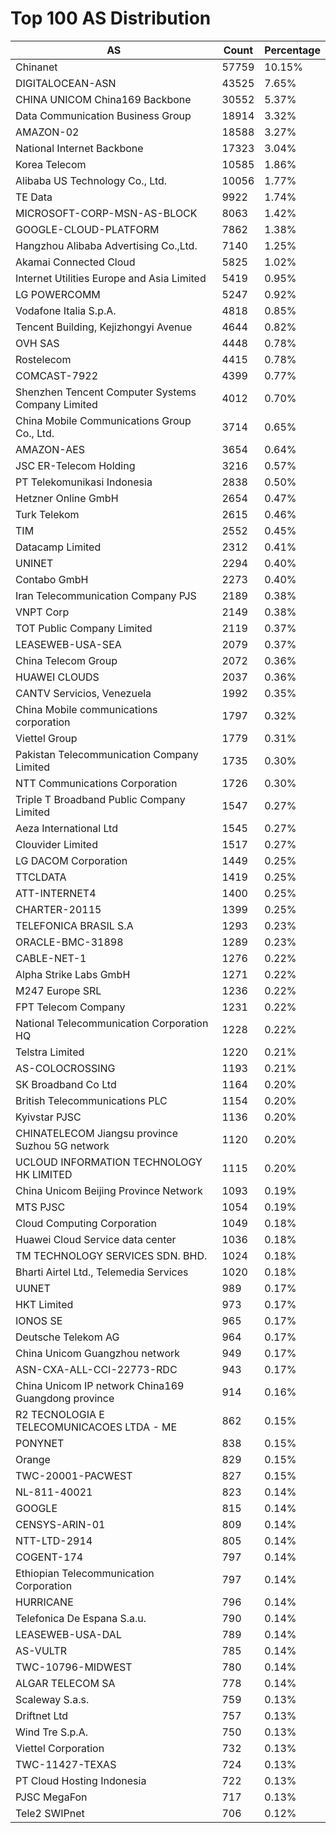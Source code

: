# Top 100 AS Distribution
| AS | Count | Percentage |
|----|----|----|
| Chinanet | 57759 | 10.15% |
| DIGITALOCEAN-ASN | 43525 | 7.65% |
| CHINA UNICOM China169 Backbone | 30552 | 5.37% |
| Data Communication Business Group | 18914 | 3.32% |
| AMAZON-02 | 18588 | 3.27% |
| National Internet Backbone | 17323 | 3.04% |
| Korea Telecom | 10585 | 1.86% |
| Alibaba US Technology Co., Ltd. | 10056 | 1.77% |
| TE Data | 9922 | 1.74% |
| MICROSOFT-CORP-MSN-AS-BLOCK | 8063 | 1.42% |
| GOOGLE-CLOUD-PLATFORM | 7862 | 1.38% |
| Hangzhou Alibaba Advertising Co.,Ltd. | 7140 | 1.25% |
| Akamai Connected Cloud | 5825 | 1.02% |
| Internet Utilities Europe and Asia Limited | 5419 | 0.95% |
| LG POWERCOMM | 5247 | 0.92% |
| Vodafone Italia S.p.A. | 4818 | 0.85% |
| Tencent Building, Kejizhongyi Avenue | 4644 | 0.82% |
| OVH SAS | 4448 | 0.78% |
| Rostelecom | 4415 | 0.78% |
| COMCAST-7922 | 4399 | 0.77% |
| Shenzhen Tencent Computer Systems Company Limited | 4012 | 0.70% |
| China Mobile Communications Group Co., Ltd. | 3714 | 0.65% |
| AMAZON-AES | 3654 | 0.64% |
| JSC ER-Telecom Holding | 3216 | 0.57% |
| PT Telekomunikasi Indonesia | 2838 | 0.50% |
| Hetzner Online GmbH | 2654 | 0.47% |
| Turk Telekom | 2615 | 0.46% |
| TIM | 2552 | 0.45% |
| Datacamp Limited | 2312 | 0.41% |
| UNINET | 2294 | 0.40% |
| Contabo GmbH | 2273 | 0.40% |
| Iran Telecommunication Company PJS | 2189 | 0.38% |
| VNPT Corp | 2149 | 0.38% |
| TOT Public Company Limited | 2119 | 0.37% |
| LEASEWEB-USA-SEA | 2079 | 0.37% |
| China Telecom Group | 2072 | 0.36% |
| HUAWEI CLOUDS | 2037 | 0.36% |
| CANTV Servicios, Venezuela | 1992 | 0.35% |
| China Mobile communications corporation | 1797 | 0.32% |
| Viettel Group | 1779 | 0.31% |
| Pakistan Telecommunication Company Limited | 1735 | 0.30% |
| NTT Communications Corporation | 1726 | 0.30% |
| Triple T Broadband Public Company Limited | 1547 | 0.27% |
| Aeza International Ltd | 1545 | 0.27% |
| Clouvider Limited | 1517 | 0.27% |
| LG DACOM Corporation | 1449 | 0.25% |
| TTCLDATA | 1419 | 0.25% |
| ATT-INTERNET4 | 1400 | 0.25% |
| CHARTER-20115 | 1399 | 0.25% |
| TELEFONICA BRASIL S.A | 1293 | 0.23% |
| ORACLE-BMC-31898 | 1289 | 0.23% |
| CABLE-NET-1 | 1276 | 0.22% |
| Alpha Strike Labs GmbH | 1271 | 0.22% |
| M247 Europe SRL | 1236 | 0.22% |
| FPT Telecom Company | 1231 | 0.22% |
| National Telecommunication Corporation HQ | 1228 | 0.22% |
| Telstra Limited | 1220 | 0.21% |
| AS-COLOCROSSING | 1193 | 0.21% |
| SK Broadband Co Ltd | 1164 | 0.20% |
| British Telecommunications PLC | 1154 | 0.20% |
| Kyivstar PJSC | 1136 | 0.20% |
| CHINATELECOM Jiangsu province Suzhou 5G network | 1120 | 0.20% |
| UCLOUD INFORMATION TECHNOLOGY HK LIMITED | 1115 | 0.20% |
| China Unicom Beijing Province Network | 1093 | 0.19% |
| MTS PJSC | 1054 | 0.19% |
| Cloud Computing Corporation | 1049 | 0.18% |
| Huawei Cloud Service data center | 1036 | 0.18% |
| TM TECHNOLOGY SERVICES SDN. BHD. | 1024 | 0.18% |
| Bharti Airtel Ltd., Telemedia Services | 1020 | 0.18% |
| UUNET | 989 | 0.17% |
| HKT Limited | 973 | 0.17% |
| IONOS SE | 965 | 0.17% |
| Deutsche Telekom AG | 964 | 0.17% |
| China Unicom Guangzhou network | 949 | 0.17% |
| ASN-CXA-ALL-CCI-22773-RDC | 943 | 0.17% |
| China Unicom IP network China169 Guangdong province | 914 | 0.16% |
| R2 TECNOLOGIA E TELECOMUNICACOES LTDA - ME | 862 | 0.15% |
| PONYNET | 838 | 0.15% |
| Orange | 829 | 0.15% |
| TWC-20001-PACWEST | 827 | 0.15% |
| NL-811-40021 | 823 | 0.14% |
| GOOGLE | 815 | 0.14% |
| CENSYS-ARIN-01 | 809 | 0.14% |
| NTT-LTD-2914 | 805 | 0.14% |
| COGENT-174 | 797 | 0.14% |
| Ethiopian Telecommunication Corporation | 797 | 0.14% |
| HURRICANE | 796 | 0.14% |
| Telefonica De Espana S.a.u. | 790 | 0.14% |
| LEASEWEB-USA-DAL | 789 | 0.14% |
| AS-VULTR | 785 | 0.14% |
| TWC-10796-MIDWEST | 780 | 0.14% |
| ALGAR TELECOM SA | 778 | 0.14% |
| Scaleway S.a.s. | 759 | 0.13% |
| Driftnet Ltd | 757 | 0.13% |
| Wind Tre S.p.A. | 750 | 0.13% |
| Viettel Corporation | 732 | 0.13% |
| TWC-11427-TEXAS | 724 | 0.13% |
| PT Cloud Hosting Indonesia | 722 | 0.13% |
| PJSC MegaFon | 717 | 0.13% |
| Tele2 SWIPnet | 706 | 0.12% |
